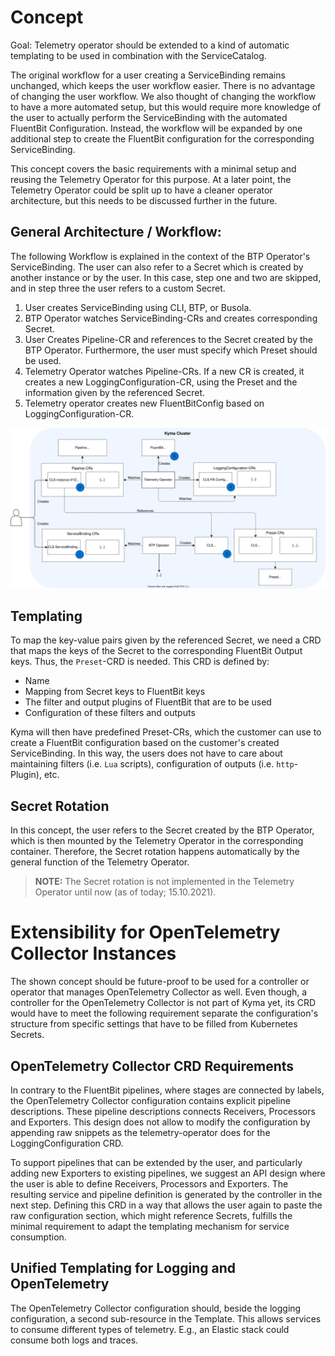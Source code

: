 
# Concept

Goal: Telemetry operator should be extended to a kind of automatic templating to be used in combination with the ServiceCatalog.


The original workflow for a user creating a ServiceBinding remains unchanged, which keeps the user workflow easier. There is no advantage of changing the user workflow. We also thought of changing the workflow to have a more automated setup, but this would require more knowledge of the user to actually perform the ServiceBinding with the automated FluentBit Configuration.
Instead, the workflow will be expanded by one additional step to create the FluentBit configuration for the corresponding ServiceBinding.

This concept covers the basic requirements with a minimal setup and reusing the Telemetry Operator for this purpose. At a later point, the Telemetry Operator could be split up to have a cleaner operator architecture, but this needs to be discussed further in the future.


## General Architecture / Workflow:

The following Workflow is explained in the context of the BTP Operator's ServiceBinding. The user can also refer to a Secret which is created by another instance or by the user. In this case, step one and two are skipped, and in step three the user refers to a custom Secret.

1. User creates ServiceBinding using CLI, BTP, or Busola.
2. BTP Operator watches ServiceBinding-CRs and creates corresponding Secret.
3. User Creates Pipeline-CR and references to the Secret created by the BTP Operator. Furthermore, the user must specify which Preset should be used.
4. Telemetry Operator watches Pipeline-CRs. If a new CR is created, it creates a new LoggingConfiguration-CR, using the Preset and the information given by the referenced Secret.
5. Telemetry operator creates new FluentBitConfig based on LoggingConfiguration-CR.

![Workflow Architecture](images/workflow-overview.svg)

## Templating

To map the key-value pairs given by the referenced Secret, we need a CRD that maps the keys of the Secret to the corresponding FluentBit Output keys. Thus, the `Preset`-CRD is needed. This CRD is defined by:
- Name
- Mapping from Secret keys to FluentBit keys
- The filter and output plugins of FluentBit that are to be used
- Configuration of these filters and outputs

Kyma will then have predefined Preset-CRs, which the customer can use to create a FluentBit configuration based on the customer's created ServiceBinding. In this way, the users does not have to care about maintaining filters (i.e. `Lua` scripts), configuration of outputs (i.e. `http`-Plugin), etc.


## Secret Rotation

In this concept, the user refers to the Secret created by the BTP Operator, which is then mounted by the Telemetry Operator in the corresponding container. Therefore, the Secret rotation happens automatically by the general function of the Telemetry Operator.

> **NOTE:** The Secret rotation is not implemented in the Telemetry Operator until now (as of today; 15.10.2021).


# Extensibility for OpenTelemetry Collector Instances

The shown concept should be future-proof to be used for a controller or operator that manages OpenTelemetry Collector as well.
Even though, a controller for the OpenTelemetry Collector is not part of Kyma yet, its CRD would have to meet the following requirement separate the configuration's structure from specific settings that have to be filled from Kubernetes Secrets.

## OpenTelemetry Collector CRD Requirements

In contrary to the FluentBit pipelines, where stages are connected by labels, the OpenTelemetry Collector configuration contains explicit pipeline descriptions.
These pipeline descriptions connects Receivers, Processors and Exporters.
This design does not allow to modify the configuration by appending raw snippets as the telemetry-operator does for the LoggingConfiguration CRD.

To support pipelines that can be extended by the user, and particularly adding new Exporters to existing pipelines, we suggest an API design where the user is able to define Receivers, Processors and Exporters.
The resulting service and pipeline definition is generated by the controller in the next step.
Defining this CRD in a way that allows the user again to paste the raw configuration section, which might reference Secrets, fulfills the minimal requirement to adapt the templating mechanism for service consumption.

## Unified Templating for Logging and OpenTelemetry

The OpenTelemetry Collector configuration should, beside the logging configuration, a second sub-resource in the Template.
This allows services to consume different types of telemetry. E.g., an Elastic stack could consume both logs and traces.
